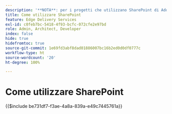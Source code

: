```yaml
---
description: '**NOTA**: per i progetti che utilizzano SharePoint di Adobe (&lt;https://adobe.sharepoint.com&gt;) continua qui.'
title: Come utilizzare SharePoint
feature: Edge Delivery Services
exl-id: c0feb7bc-5418-4f93-bcfc-072cfe2e97bd
role: Admin, Architect, Developer
index: false
hide: true
hidefromtoc: true
source-git-commit: 1e69fd3abf8dad01886007bc16b2ed0d0df0777c
workflow-type: ht
source-wordcount: '20'
ht-degree: 100%

---
```


# Come utilizzare SharePoint

{{$include be731df7-f3ae-4a8a-839a-e49c7445761a}}

